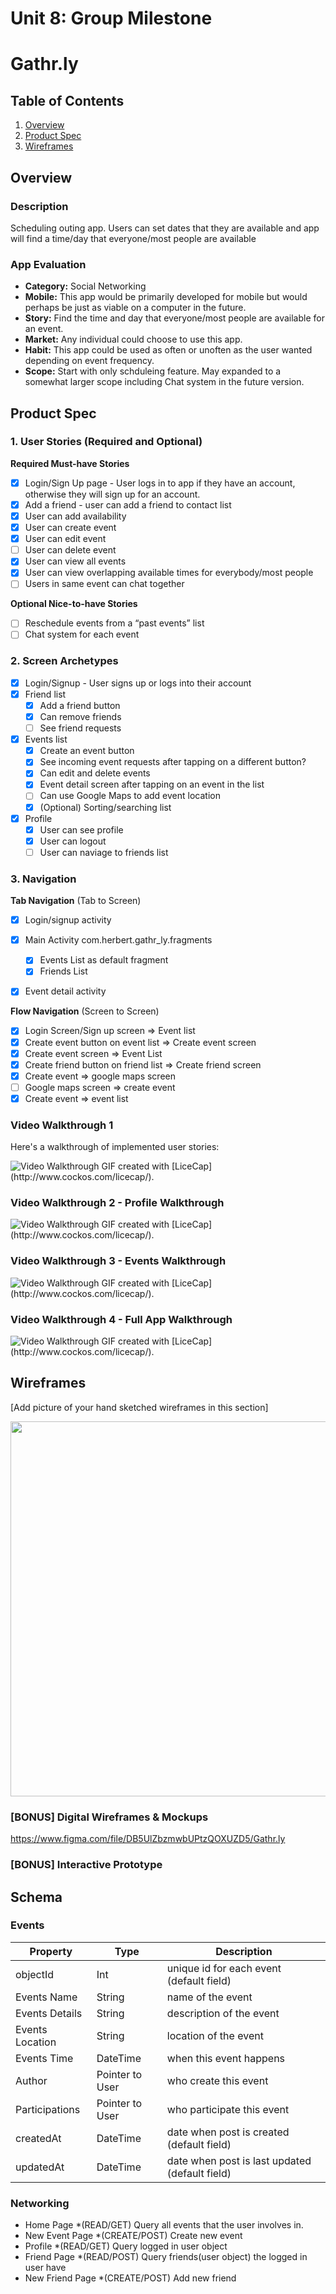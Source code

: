 Unit 8: Group Milestone
===
# Gathr.ly

## Table of Contents
1. [Overview](#Overview)
1. [Product Spec](#Product-Spec)
1. [Wireframes](#Wireframes)

## Overview
### Description
Scheduling outing app. Users can set dates that they are available and app will find a time/day that everyone/most people are available

### App Evaluation
- **Category:** Social Networking
- **Mobile:** This app would be primarily developed for mobile but would perhaps be just as viable on a computer in the future.
- **Story:** Find the time and day that everyone/most people are available for an event.
- **Market:** Any individual could choose to use this app.
- **Habit:** This app could be used as often or unoften as the user wanted depending on event frequency.
- **Scope:** Start with only schduleing feature. May expanded to a somewhat larger scope including Chat system in the future version.

## Product Spec
### 1. User Stories (Required and Optional)

**Required Must-have Stories**

* [x] Login/Sign Up page - User logs in to app if they have an account, otherwise they will sign up for an account.
* [x] Add a friend - user can add a friend to contact list
* [x] User can add availability
* [x] User can create event
* [x] User can edit event
* [ ] User can delete event
* [x] User can view all events
* [x] User can view overlapping available times for everybody/most people
* [ ] Users in same event can chat together

**Optional Nice-to-have Stories**

* [ ] Reschedule events from a “past events” list
* [ ] Chat system for each event

### 2. Screen Archetypes

* [x] Login/Signup - User signs up or logs into their account
* [x] Friend list
    * [x] Add a friend button
    * [x] Can remove friends
    * [ ] See friend requests
* [x] Events list
   * [x] Create an event button
   * [x] See incoming event requests after tapping on a different button?
   * [x] Can edit and delete events
   * [x] Event detail screen after tapping on an event in the list
   * [ ] Can use Google Maps to add event location
   * [x] (Optional) Sorting/searching list
* [x] Profile 
   * [X] User can see profile
   * [X] User can logout    
   * [ ] User can naviage to friends list

### 3. Navigation

**Tab Navigation** (Tab to Screen)

* [x] Login/signup activity
* [x] Main Activity com.herbert.gathr_ly.fragments
    * [x] Events List as default fragment
    * [x] Friends List
* [x] Event detail activity


**Flow Navigation** (Screen to Screen)

* [x] Login Screen/Sign up screen => Event list
* [x] Create event button on event list => Create event screen 
* [x] Create event screen => Event List
* [x] Create friend button on friend list => Create friend screen
* [x] Create event => google maps screen
* [ ] Google maps screen => create event
* [x] Create event => event list

### Video Walkthrough 1

Here's a walkthrough of implemented user stories:

<img src='walkthrough1.gif' title='Video Walkthrough Part 1' width='' alt='Video Walkthrough' />
GIF created with [LiceCap](http://www.cockos.com/licecap/).

### Video Walkthrough 2 - Profile Walkthrough 
<img src='https://i.imgur.com/w1ZP89y.gif' title='Video Walkthrough 2 - Profile Walkthrough' width='' alt='Video Walkthrough' />
GIF created with [LiceCap](http://www.cockos.com/licecap/).

### Video Walkthrough 3 - Events Walkthrough 
<img src='walkthrough2.gif' title='Video Walkthrough 3 - Events Walkthrough' width='' alt='Video Walkthrough' />
GIF created with [LiceCap](http://www.cockos.com/licecap/).

### Video Walkthrough 4 - Full App Walkthrough 
<img src='walkthrough3.gif' title='Video Walkthrough 3 - Events Walkthrough' width='' alt='Video Walkthrough' />
GIF created with [LiceCap](http://www.cockos.com/licecap/).


## Wireframes
[Add picture of your hand sketched wireframes in this section]

<img src="https://github.com/Gathr-ly/Gathr-ly/blob/main/wireframe.PNG" width=600>

### [BONUS] Digital Wireframes & Mockups
https://www.figma.com/file/DB5UlZbzmwbUPtzQOXUZD5/Gathr.ly

### [BONUS] Interactive Prototype

## Schema
### Events
| Property         | Type          |Description                                     |
| ---------------- | ------------- | ---------------------------------------------- |
| objectId         | Int           |unique id for each event (default field)        |
| Events Name      | String        |name of the event                               |
| Events Details   | String        |description of the event                        |
| Events Location  | String        |location of the event                           |
| Events Time      | DateTime      |when this event happens                         |
|Author            |Pointer to User|who create this event                           |
|Participations    |Pointer to User|who participate this event                      |
|createdAt	       |DateTime	     |date when post is created (default field)       |
|updatedAt	       |DateTime    	  |date when post is last updated (default field)  |
### Networking
* Home Page
   *(READ/GET) Query all events that the user involves in.
* New Event Page
   *(CREATE/POST) Create new event
* Profile
   *(READ/GET) Query logged in user object
* Friend Page
   *(READ/POST) Query friends(user object) the logged in user have
* New Friend Page
   *(CREATE/POST) Add new friend

